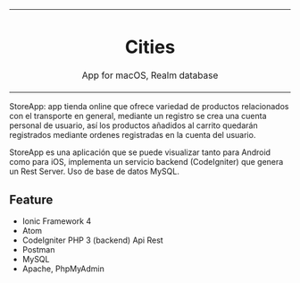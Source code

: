 <table align="center"><tr><td align="center" width="9999">

# Cities

App for macOS, Realm database
</td></tr></table>


StoreApp: app tienda online que ofrece variedad de productos relacionados con el transporte en general, mediante un registro se crea una cuenta personal de usuario, así los productos añadidos al carrito quedarán registrados mediante ordenes registradas en la cuenta del usuario.

StoreApp es una aplicación que se puede visualizar tanto para Android como para iOS, implementa un servicio backend (CodeIgniter) que genera un Rest Server. Uso de base de datos MySQL.

## Feature
- Ionic Framework 4
- Atom
- CodeIgniter PHP 3 (backend) Api Rest
- Postman
- MySQL 
- Apache, PhpMyAdmin

